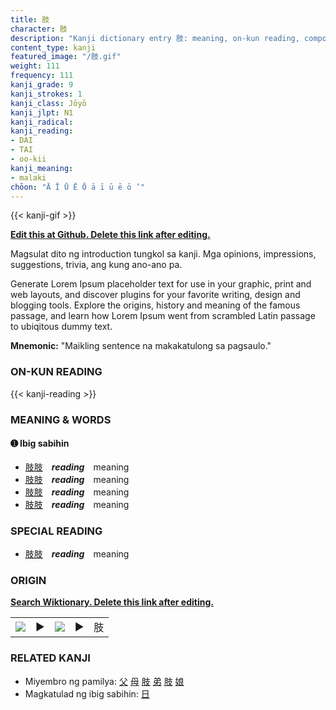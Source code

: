 ```yaml
---
title: 肢
character: 肢
description: "Kanji dictionary entry 肢: meaning, on-kun reading, compounds, origin, related kanji"
content_type: kanji
featured_image: "/肢.gif"
weight: 111
frequency: 111
kanji_grade: 9
kanji_strokes: 1
kanji_class: Jōyō
kanji_jlpt: N1
kanji_radical: 
kanji_reading: 
- DAI
- TAI
- oo-kii
kanji_meaning:
- malaki
chōon: "Ā Ī Ū Ē Ō ā ī ū ē ō ’"
---
```

[//]: # (Don't edit the line below. Kanji animated GIF code is automatically generated.)
{{< kanji-gif >}}

[//]: # (Edit below this line.)

**[Edit this at Github. Delete this link after editing.](https://github.com/tim0g/tim/tree/main/content/kanji/肢/index.md)**

Magsulat dito ng introduction tungkol sa kanji. Mga opinions, impressions, suggestions, trivia, ang kung ano-ano pa.

Generate Lorem Ipsum placeholder text for use in your graphic, print and web layouts, and discover plugins for your favorite writing, design and blogging tools. Explore the origins, history and meaning of the famous passage, and learn how Lorem Ipsum went from scrambled Latin passage to ubiqitous dummy text.
 
**Mnemonic:** "Maikling sentence na makakatulong sa pagsaulo."

### ON-KUN READING

[//]: # (Don't edit the line below. ON-KUN READING code is automatically generated.)
{{< kanji-reading >}}

### MEANING & WORDS

#### ➊ **Ibig sabihin**
  - [肢](../肢)[肢](../肢)　***reading***　meaning
  - [肢](../肢)[肢](../肢)　***reading***　meaning
  - [肢](../肢)[肢](../肢)　***reading***　meaning
  - [肢](../肢)[肢](../肢)　***reading***　meaning

### SPECIAL READING
  - [肢](../肢)[肢](../肢)　***reading***　meaning

### ORIGIN

**[Search Wiktionary. Delete this link after editing.](https://wiktionary.org/wiki/肢)**
<table class="kanji-table"><tr><td>
<img src="60px-肢-bronze.svg.png">
</td><td>▶</td><td>
<img src="60px-肢-oracle.svg.png">
</td><td>▶</td>
<td class="kanji-origin">肢</td>
</tr></table>

### RELATED KANJI
- Miyembro ng pamilya: [父](../父) [母](../母) [肢](../肢) [弟](../弟) [肢](../肢) [娘](../娘)
- Magkatulad ng ibig sabihin: [日](../日)

